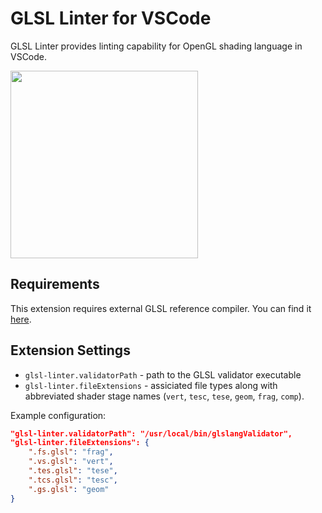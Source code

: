 # GLSL Linter for VSCode

GLSL Linter provides linting capability for OpenGL shading language in VSCode.

<img src=https://i.imgur.com/CRejU4V.png height=300px>

## Requirements

This extension requires external GLSL reference compiler. You can find it [here](https://www.khronos.org/opengles/sdk/tools/Reference-Compiler/).

## Extension Settings
 * `glsl-linter.validatorPath` - path to the GLSL validator executable
 * `glsl-linter.fileExtensions` - assiciated file types along with abbreviated shader stage names (`vert`, `tesc`, `tese`, `geom`, `frag`, `comp`).

Example configuration:
```json
"glsl-linter.validatorPath": "/usr/local/bin/glslangValidator",
"glsl-linter.fileExtensions": {
	".fs.glsl": "frag",
	".vs.glsl": "vert",
	".tes.glsl": "tese",
	".tcs.glsl": "tesc",
	".gs.glsl": "geom"
}
```